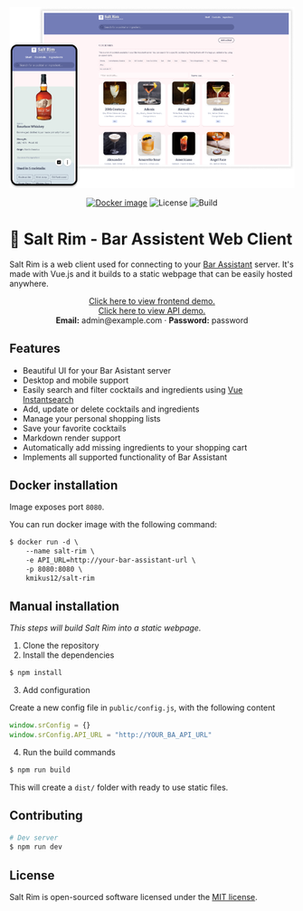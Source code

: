 <p align="center">
    <a href="https://karlomikus.com" target="_blank"><img width="700" src="art/hero.png" alt="Logo"></a>
</p>

<p align="center">
    <a href="https://hub.docker.com/r/kmikus12/salt-rim"><img src="https://img.shields.io/docker/v/kmikus12/salt-rim?style=for-the-badge" alt="Docker image"></a>
    <img src="https://img.shields.io/github/license/karlomikus/vue-salt-rim?style=for-the-badge" alt="License">
    <img src="https://img.shields.io/github/workflow/status/karlomikus/vue-salt-rim/Build%20docker%20image?style=for-the-badge" alt="Build">
</p>

# 🍹 Salt Rim - Bar Assistent Web Client

Salt Rim is a web client used for connecting to your [Bar Assistant](https://github.com/karlomikus/bar-assistant) server. It's made with Vue.js and it builds to a static webpage that can be easily hosted anywhere.

<p align="center">
    <a href="https://bar.karlomikus.com" target="_blank">Click here to view frontend demo.</a>
    <br>
    <a href="https://bar-api.karlomikus.com" target="_blank">Click here to view API demo.</a>
    <br>
    <strong>Email:</strong> admin@example.com &middot; <strong>Password:</strong> password
</p>

## Features

- Beautiful UI for your Bar Asistant server
- Desktop and mobile support
- Easily search and filter cocktails and ingredients using [Vue Instantsearch](https://www.algolia.com/doc/guides/building-search-ui/what-is-instantsearch/vue/)
- Add, update or delete cocktails and ingredients
- Manage your personal shopping lists
- Save your favorite cocktails
- Markdown render support
- Automatically add missing ingredients to your shopping cart
- Implements all supported functionality of Bar Assistant

## Docker installation

Image exposes port `8080`.

You can run docker image with the following command:

```
$ docker run -d \
    --name salt-rim \
    -e API_URL=http://your-bar-assistant-url \
    -p 8080:8080 \
    kmikus12/salt-rim
```

## Manual installation

*This steps will build Salt Rim into a static webpage.*

1. Clone the repository
2. Install the dependencies

``` bash
$ npm install
```

3. Add configuration

Create a new config file in `public/config.js`, with the following content

``` js
window.srConfig = {}
window.srConfig.API_URL = "http://YOUR_BA_API_URL"
```

4. Run the build commands

``` bash
$ npm run build
```

This will create a `dist/` folder with ready to use static files.

## Contributing

``` bash
# Dev server
$ npm run dev
```

## License

Salt Rim is open-sourced software licensed under the [MIT license](https://opensource.org/licenses/MIT).
